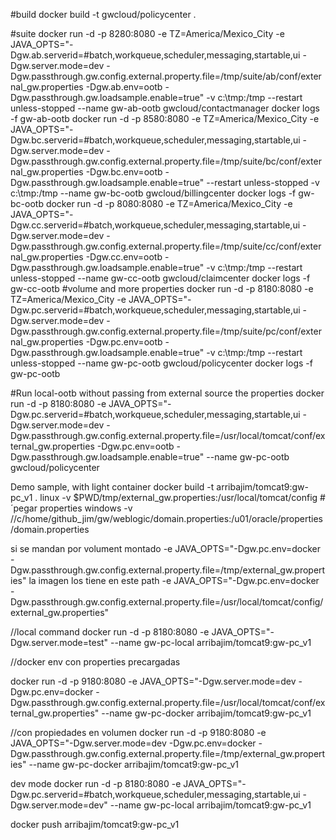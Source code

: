 #build
docker build -t gwcloud/policycenter .

#suite
docker run -d -p 8280:8080 -e TZ=America/Mexico_City -e JAVA_OPTS="-Dgw.ab.serverid=#batch,workqueue,scheduler,messaging,startable,ui -Dgw.server.mode=dev -Dgw.passthrough.gw.config.external.property.file=/tmp/suite/ab/conf/external_gw.properties -Dgw.ab.env=ootb -Dgw.passthrough.gw.loadsample.enable=true" -v c:\tmp:/tmp --restart unless-stopped --name gw-ab-ootb gwcloud/contactmanager
docker logs -f gw-ab-ootb
docker run -d -p 8580:8080 -e TZ=America/Mexico_City -e JAVA_OPTS="-Dgw.bc.serverid=#batch,workqueue,scheduler,messaging,startable,ui -Dgw.server.mode=dev -Dgw.passthrough.gw.config.external.property.file=/tmp/suite/bc/conf/external_gw.properties -Dgw.bc.env=ootb -Dgw.passthrough.gw.loadsample.enable=true" --restart unless-stopped -v c:\tmp:/tmp --name gw-bc-ootb gwcloud/billingcenter
docker logs -f gw-bc-ootb
docker run -d -p 8080:8080 -e TZ=America/Mexico_City -e JAVA_OPTS="-Dgw.cc.serverid=#batch,workqueue,scheduler,messaging,startable,ui -Dgw.server.mode=dev -Dgw.passthrough.gw.config.external.property.file=/tmp/suite/cc/conf/external_gw.properties -Dgw.cc.env=ootb -Dgw.passthrough.gw.loadsample.enable=true" -v c:\tmp:/tmp --restart unless-stopped --name gw-cc-ootb gwcloud/claimcenter
docker logs -f gw-cc-ootb
#volume and more properties
docker run -d -p 8180:8080 -e TZ=America/Mexico_City -e JAVA_OPTS="-Dgw.pc.serverid=#batch,workqueue,scheduler,messaging,startable,ui -Dgw.server.mode=dev -Dgw.passthrough.gw.config.external.property.file=/tmp/suite/pc/conf/external_gw.properties -Dgw.pc.env=ootb -Dgw.passthrough.gw.loadsample.enable=true" -v c:\tmp:/tmp --restart unless-stopped --name gw-pc-ootb gwcloud/policycenter
docker logs -f gw-pc-ootb

#Run local-ootb without passing from external source the properties
docker run -d -p 8180:8080 -e JAVA_OPTS="-Dgw.pc.serverid=#batch,workqueue,scheduler,messaging,startable,ui -Dgw.server.mode=dev -Dgw.passthrough.gw.config.external.property.file=/usr/local/tomcat/conf/external_gw.properties -Dgw.pc.env=ootb -Dgw.passthrough.gw.loadsample.enable=true" --name gw-pc-ootb gwcloud/policycenter




Demo sample, with light container
docker build -t arribajim/tomcat9:gw-pc_v1 .
linux
-v $PWD/tmp/external_gw.properties:/usr/local/tomcat/config #´pegar properties
windows
-v //c/home/github_jim/gw/weblogic/domain.properties:/u01/oracle/properties/domain.properties

si se mandan por volument montado
-e JAVA_OPTS="-Dgw.pc.env=docker -Dgw.passthrough.gw.config.external.property.file=/tmp/external_gw.properties"
la imagen los tiene en este path
-e JAVA_OPTS="-Dgw.pc.env=docker -Dgw.passthrough.gw.config.external.property.file=/usr/local/tomcat/config/external_gw.properties"

//local command
docker run -d -p 8180:8080 -e JAVA_OPTS="-Dgw.server.mode=test" --name gw-pc-local arribajim/tomcat9:gw-pc_v1

//docker env con properties precargadas

docker run -d -p 9180:8080 -e JAVA_OPTS="-Dgw.server.mode=dev -Dgw.pc.env=docker -Dgw.passthrough.gw.config.external.property.file=/usr/local/tomcat/conf/external_gw.properties"  --name gw-pc-docker arribajim/tomcat9:gw-pc_v1

//con propiedades en volumen 
docker run -d -p 9180:8080 -e JAVA_OPTS="-Dgw.server.mode=dev -Dgw.pc.env=docker -Dgw.passthrough.gw.config.external.property.file=/tmp/external_gw.properties"  --name gw-pc-docker arribajim/tomcat9:gw-pc_v1


dev mode
docker run -d -p 8180:8080 -e JAVA_OPTS="-Dgw.pc.serverid=#batch,workqueue,scheduler,messaging,startable,ui -Dgw.server.mode=dev" --name gw-pc-local arribajim/tomcat9:gw-pc_v1


docker push arribajim/tomcat9:gw-pc_v1